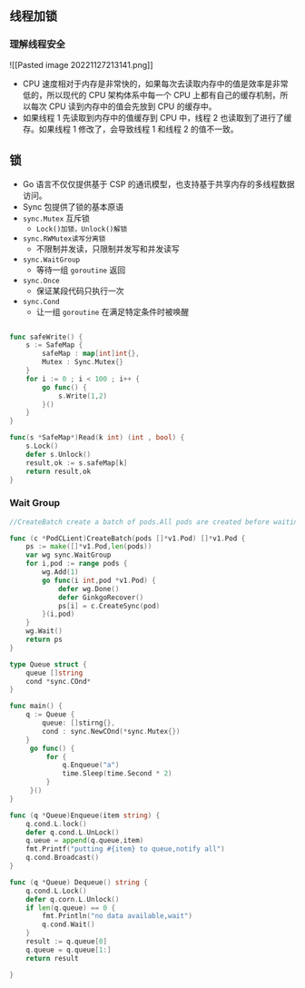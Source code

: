  ## 线程加锁

### 理解线程安全

![[Pasted image 20221127213141.png]]
- CPU 速度相对于内存是非常快的，如果每次去读取内存中的值是效率是非常低的，所以现代的 CPU 架构体系中每一个 CPU 上都有自己的缓存机制，所以每次 CPU 读到内存中的值会先放到 CPU 的缓存中。
- 如果线程 1 先读取到内存中的值缓存到 CPU 中，线程 2 也读取到了进行了缓存。如果线程 1 修改了，会导致线程 1 和线程 2 的值不一致。

## 锁

- Go 语言不仅仅提供基于 CSP 的通讯模型，也支持基于共享内存的多线程数据访问。
- Sync 包提供了锁的基本原语
- `sync.Mutex` 互斥锁
	- `Lock()加锁，Unlock()解锁`
- `sync.RWMutex读写分离锁`
	- 不限制并发读，只限制并发写和并发读写
- `sync.WaitGroup`
	- 等待一组 `goroutine` 返回
- `sync.Once`
	- 保证某段代码只执行一次
- `sync.Cond`
	- 让一组 `goroutine` 在满足特定条件时被唤醒

```go

func safeWrite() {
	s := SafeMap {
		safeMap : map[int]int{},
		Mutex : Sync.Mutex{}
	}
	for i := 0 ; i < 100 ; i++ {
		go func() {
			s.Write(1,2)
		}()
	}
}

func(s *SafeMap*)Read(k int) (int , bool) {
	s.Lock()
	defer s.Unlock()
	result,ok := s.safeMap[k]
	return result,ok
}
```

### Wait Group

```go
//CreateBatch create a batch of pods.All pods are created before waiting.

func (c *PodCLient)CreateBatch(pods []*v1.Pod) []*v1.Pod {
	ps := make([]*v1.Pod,len(pods))
	var wg sync.WaitGroup 
	for i,pod := range pods {
		wg.Add(1)
		go func(i int,pod *v1.Pod) {
			defer wg.Done()
			defer GinkgoRecover()
			ps[i] = c.CreateSync(pod)
		}(i,pod)
	}
	wg.Wait()
	return ps
}
```

```go
type Queue struct {
	queue []string
	cond *sync.COnd*
}

func main() {
	q := Queue {
		queue: []stirng{},
		cond : sync.NewCOnd(*sync.Mutex{})
 	}
	 go func() {
		 for {
			 q.Enqueue("a")
			 time.Sleep(time.Second * 2)
		 }
	 }()
}

func (q *Queue)Enqueue(item string) {
	q.cond.L.lock()
	defer q.cond.L.UnLock()
	q.ueue = append(q.queue,item)
	fmt.Printf("putting #{item} to queue,notify all")
	q.cond.Broadcast()
}

func (q *Queue) Dequeue() string {
	q.cond.L.Lock()
	defer q.corn.L.Unlock()
	if len(q.queue) == 0 {
		fmt.Println("no data available,wait")
		q.cond.Wait()
	}
	result := q.queue[0]
	q.queue = q.queue[1:]
	return result

}

```

